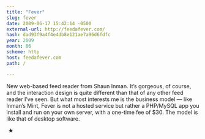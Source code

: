 ```yaml
---
title: "Fever"
slug: fever
date: 2009-06-17 15:42:14 -0500
external-url: http://feedafever.com/
hash: dad93f9a4f4e4db8e121ae7a96d6fdfc
year: 2009
month: 06
scheme: http
host: feedafever.com
path: /

---
```


New web-based feed reader from Shaun Inman. It’s gorgeous, of course, and the interaction design is quite different than that of any other feed reader I’ve seen. But what most interests me is the business model — like Inman’s Mint, Fever is not a hosted service but rather a PHP/MySQL app you install and run on your own server, with a one-time fee of $30. The model is like that of desktop software.



 ★ 

